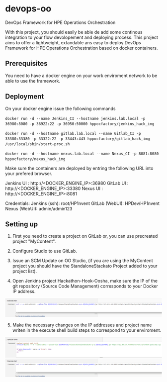 # devops-oo

DevOps Framework for HPE Operations Orchestration

With this project, you should easily be able de add some continous integration to your flow devolopement and deploying process.
This project aims to offer a lightweight, extandable ans easy to deploy DevOps Framework for HPE Operations Orchestration based on docker containers.


## Prerequisites

You need to have a docker engine on your work enviroment network to be able to use the framework.



## Deployment

On your docker engine issue the following commands

`docker run -d --name Jenkins_CI --hostname jenkins.lab.local -p 36980:8080 -p 36922:22 -p 36950:50000 hppocfactory/jenkins_hack_img`

`docker run -d --hostname gitlab.lab.local --name Gitlab_CI -p 33380:33380 -p 33322:22 -p 33443:443 hppocfactory/gitlab_hack_img /usr/local/sbin/start-proc.sh`

`docker run -d --hostname nexus.lab.local --name Nexus_CI -p 8081:8080 hppocfactory/nexus_hack_img`

 Make sure the containers are deployed by entring the following URL into your prefered browser.
 
 Jenkins UI : http://<DOCKER_ENGINE_IP>:36980 
 GitLab UI : http://<DOCKER_ENGINE_IP>:33380
 Nexus UI : http://<DOCKER_ENGINE_IP>:8081
 
 Credentials:
	Jenkins (ssh): root/HP1nvent
	GitLab (WebUI): HPDev/HP1nvent
	Nexus (WebUI): admin/admin123
 
## Setting up

1)	First you need to create a project on GitLab or, you can use precreated project "MyContent".

2)	Configure Studio to use GitLab.

3)	Issue an SCM Update on OO Studio, (if you are using the MyContent project you should have the StandaloneStackato Project added to your project list).

4)	Open Jenkins project Hackathon-Hook-Oosha, make sure the IP of the git repository (Source Code Management) corresponds to your Docker IP address.

<img src="https://github.com/mbettan/devops-oo/blob/master/img/nexus.png" />

5)	Make the necessary changes on the IP addresses and project name writen in the execute shell build steps to correspond to your enviroment.
      	  
<img src="https://github.com/mbettan/devops-oo/blob/master/img/ooprint.png"/>


<img src="https://github.com/mbettan/devops-oo/blob/master/img/nexus.png" />